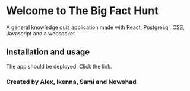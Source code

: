 # Welcome to The Big Fact Hunt

A general knowledge quiz application made with React, Postgresql, CSS, Javascript and a websocket.

## Installation and usage

The app should be deployed. Click the link.

### Created by Alex, Ikenna, Sami and Nowshad

